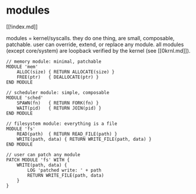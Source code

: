 # modules

[[!index.md]]

modules = kernel/syscalls. they do one thing, are small, composable, patchable. user can override, extend, or replace any module. all modules (except core/system) are loopback verified by the kernel (see [[0krnl.md]]).

```zeroscript
// memory module: minimal, patchable
MODULE 'mem'
    ALLOC(size) { RETURN ALLOCATE(size) }
    FREE(ptr)   { DEALLOCATE(ptr) }
END MODULE

// scheduler module: simple, composable
MODULE 'sched'
    SPAWN(fn)   { RETURN FORK(fn) }
    WAIT(pid)   { RETURN JOIN(pid) }
END MODULE

// filesystem module: everything is a file
MODULE 'fs'
    READ(path)  { RETURN READ_FILE(path) }
    WRITE(path, data) { RETURN WRITE_FILE(path, data) }
END MODULE

// user can patch any module
PATCH MODULE 'fs' WITH {
    WRITE(path, data) {
        LOG 'patched write: ' + path
        RETURN WRITE_FILE(path, data)
    }
}
```
